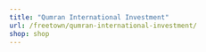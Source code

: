 ```yaml
---
title: "Qumran International Investment"
url: /freetown/qumran-international-investment/
shop: shop
---
```

